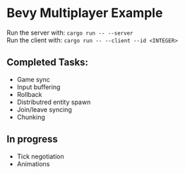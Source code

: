 # Bevy Multiplayer Example
Run the server with: `cargo run -- --server`  
Run the client with: `cargo run -- --client --id <INTEGER>`

## Completed Tasks:
- Game sync
- Input buffering
- Rollback
- Distributred entity spawn
- Join/leave syncing
- Chunking

## In progress
- Tick negotiation
- Animations
